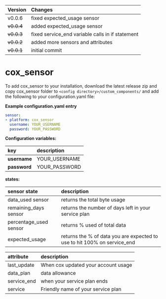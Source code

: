 Version | Changes
:--- | :---
 v0.0.6 | fixed expected_usage sensor
<strike>v0.0.4</strike> | added expected_usage sensor
<strike>v0.0.3</strike> | fixed service_end variable calls in if statement
<strike>v0.0.2</strike> | added more sensors and attributes
<strike>v0.0.1</strike> | initial commit

# cox_sensor

To add cox_sensor to your installation, download the latest release zip and copy cox_sensor folder to `<config directory>/custom_components/` and add the following to your configuration.yaml file:

**Example configuration.yaml entry**
```yaml
sensor:
- platform: cox_sensor
  username: YOUR_USERNAME
  password: YOUR_PASSWORD
```
**Configuration variables:**  

key | description  
:--- | :---  
**username** | YOUR_USERNAME
**password** | YOUR_PASSWORD

**states:** 

sensor state | description
:-- | :--
data_used sensor | returns the total byte usage
remaining_days sensor | returns the number of days left in your service plan
percentage_used sensor | returns % used of total data
expected_usage | returns the % of data you are expected to use to hit 100% on service_end

attribute | description  
:--- | :---  
last_update | When cox updated your account usage
data_plan | data allowance
service_end | when your service plan ends
service | Friendly name of your service plan
